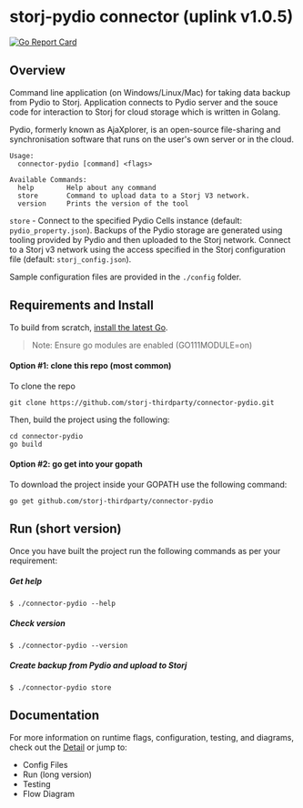 # storj-pydio connector (uplink v1.0.5)

[![Go Report Card](https://goreportcard.com/badge/github.com/storj-third-party/connector-pydio)](https://goreportcard.com/report/github.com/storj-third-party/connector-pydio)

## Overview

Command line application (on Windows/Linux/Mac) for taking data backup from Pydio to Storj. Application connects to Pydio server and the souce code for interaction to Storj for cloud storage which is written in Golang.

Pydio, formerly known as AjaXplorer, is an open-source file-sharing and synchronisation software that runs on the user's own server or in the cloud.

```
Usage:
  connector-pydio [command] <flags>

Available Commands:
  help        Help about any command
  store       Command to upload data to a Storj V3 network.
  version     Prints the version of the tool
```  
  
```store``` - Connect to the specified Pydio Cells instance (default: ```pydio_property.json```). Backups of the Pydio storage are generated using tooling provided by Pydio and then uploaded to the Storj network. Connect to a Storj v3 network using the access specified in the Storj configuration file (default: ```storj_config.json```).


Sample configuration files are provided in the ```./config``` folder.

## Requirements and Install
To build from scratch, [install the latest Go](https://golang.org/doc/install#install).

> Note: Ensure go modules are enabled (GO111MODULE=on)

#### Option #1: clone this repo (most common)
To clone the repo
```
git clone https://github.com/storj-thirdparty/connector-pydio.git
```
Then, build the project using the following:
```
cd connector-pydio
go build
```
#### Option #2: go get into your gopath
To download the project inside your GOPATH use the following command:
```
go get github.com/storj-thirdparty/connector-pydio
```
## Run (short version)
Once you have built the project run the following commands as per your requirement:

##### Get help
```
$ ./connector-pydio --help
```
##### Check version
```
$ ./connector-pydio --version
```
##### Create backup from Pydio and upload to Storj
```
$ ./connector-pydio store
```
## Documentation
For more information on runtime flags, configuration, testing, and diagrams, check out the [Detail]() or jump to:
* Config Files
* Run (long version)
* Testing
* Flow Diagram
